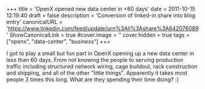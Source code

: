 +++
title = 'OpenX opened new data center in <60 days'
date = 2011-10-15 12:19:40
draft = false
description = 'Conversion of linked-in share into blog entry'
canonicalURL = 'https://www.linkedin.com/feed/update/urn%3Ali%3Ashare%3A642076089'
ShowCanonicalLink = true
#cover.image = ''
cover.hidden = true
tags = ["openx", "data-center", "business"]
+++

I got to play a small but fun part in OpenX opening up a new data center in less
than 60 days.  From not knowing the people to serving production traffic
including structured network wiring, cage buildout, rack construction and
shipping, and all of the other "little things".  Apparently it takes most people
3 times this long.  What are they spending their time doing?  :)

